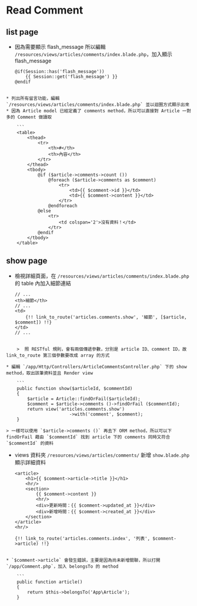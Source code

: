 # Read Comment

## list page
* 因為需要顯示 flash_message 所以編輯 `/resources/views/articles/comments/index.blade.php`，加入顯示 flash_message

	```
	@if(Session::has('flash_message'))
		{{ Session::get('flash_message') }}
	@endif
```

* 列出所有留言功能，編輯 `/resources/views/articles/comments/index.blade.php` 並以迴圈方式顯示出來
* 因為 Article model 已經定義了 comments method，所以可以直接對 Article 一對多的 Comment 做讀取

	```
	<table>
		<thead>
			<tr>
				<th>#</th>
				<th>內容</th>
			</tr>
		</thead>
		<tbody>
			@if ($article->comments->count ())
				@foreach ($article->comments as $comment)
					<tr>
						<td>{{ $comment->id }}</td>
						<td>{{ $comment->content }}</td>
					</tr>
				@endforeach
			@else
				<tr>
					<td colspan='2'>沒有資料！</td>
				</tr>
			@endif
		</tbody>
	</table>
```













## show page
* 檢視詳細頁面，在 `/resources/views/articles/comments/index.blade.php` 的 table 內加入細節連結

	```
	// ...
	<th>細節</th>
	// ...
	<td>
		{!! link_to_route('articles.comments.show', '細節', [$article, $comment]) !!}
	</td>
	// ...
```

	>  照 RESTful 規則，會有兩個傳遞參數，分別是 article ID、comment ID，故 link_to_route 第三個參數要改成 array 的方式

* 編輯 `/app/Http/Controllers/ArticleCommentsController.php` 下的 show method，取出該筆資料並且 Render view

	```
	public function show($articleId, $commentId)
	{
		$article = Article::findOrFail($articleId);
		$comment = $article->comments ()->findOrFail ($commentId);
		return view('articles.comments.show')
						->with('comment', $comment);
	}
```

	> 一樣可以使用 `$article->comments ()` 再去下 ORM method，所以可以下 findOrFail 藉由 `$commentId` 找到 article 下的 comments 同時又符合 `$commentId` 的資料

* views 資料夾 `/resources/views/articles/comments/` 新增 `show.blade.php` 顯示詳細資料

	```
	<article>
		<h1>{{ $comment->article->title }}</h1>
		<hr/>
		<section>
			{{ $comment->content }}
			<hr/>
			<div>更新時間：{{ $comment->updated_at }}</div>
			<div>新增時間：{{ $comment->created_at }}</div>
		</section>
	</article>
	<hr/>
	
	{!! link_to_route('articles.comments.index', '列表', $comment->article) !!}
```

* `$comment->article` 會發生錯誤，主要是因為尚未新增關聯，所以打開 `/app/Comment.php`，加入 belongsTo 的 method

	```
	public function article()
	{
		return $this->belongsTo('App\Article');
	}
```

